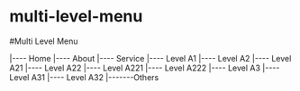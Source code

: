 # multi-level-menu

#Multi Level Menu

|---- Home
|---- About
|---- Service
      |---- Level A1
      |---- Level A2
            |---- Level A21
            |---- Level A22
                  |---- Level A221
                  |---- Level A222
      |---- Level A3
                  |---- Level A31
                  |---- Level A32
|-------Others
